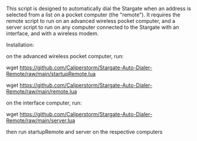 This script is designed to automatically dial the Stargate when an address is selected from a list on a pocket computer (the "remote").
It requires the remote script to run on an advanced wireless pocket computer, and a server script to run on any computer connected to the Stargate with an interface, and with a wireless modem.


Installation:

on the advanced wireless pocket computer, run: 

wget https://github.com/Caliperstorm/Stargate-Auto-Dialer-Remote/raw/main/startupRemote.lua

wget https://github.com/Caliperstorm/Stargate-Auto-Dialer-Remote/raw/main/remote.lua


on the interface computer, run:

wget https://github.com/Caliperstorm/Stargate-Auto-Dialer-Remote/raw/main/server.lua

then run startupRemote and server on the respective computers
